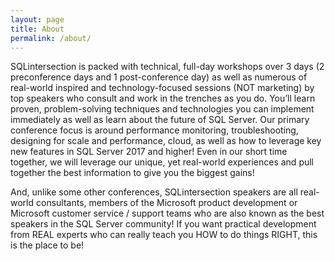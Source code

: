 ```yaml
---
layout: page
title: About
permalink: /about/
---
```


SQLintersection is packed with technical, full-day workshops over 3 days (2 preconference days and 1 post-conference day) as well as numerous of real-world inspired and technology-focused sessions (NOT marketing) by top speakers who consult and work in the trenches as you do. You’ll learn proven, problem-solving techniques and technologies you can implement immediately as well as learn about the future of SQL Server. Our primary conference focus is around performance monitoring, troubleshooting, designing for scale and performance, cloud, as well as how to leverage key new features in SQL Server 2017 and higher! Even in our short time together, we will leverage our unique, yet real-world experiences and pull together the best information to give you the biggest gains!

And, unlike some other conferences, SQLintersection speakers are all real-world consultants, members of the Microsoft product development or Microsoft customer service / support teams who are also known as the best speakers in the SQL Server community! If you want practical development from REAL experts who can really teach you HOW to do things RIGHT, this is the place to be!

[SQLintersection-organization]: https://SQLintersectionFall2019.github.io
